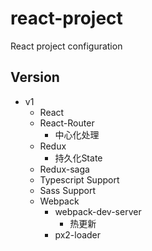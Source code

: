 # react-project
React project configuration

## Version

- v1
  - React
  - React-Router
    - 中心化处理
  - Redux
    - 持久化State
  - Redux-saga
  - Typescript Support
  - Sass Support
  - Webpack
    - webpack-dev-server
      - 热更新
    - px2-loader

